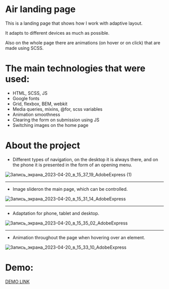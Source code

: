 # Air landing page

This is a landing page that shows how I work with adaptive layout. 

It adapts to different devices as much as possible. 

Also on the whole page there are animations (on hover or on click) that are made using SCSS.

# The main technologies that were used:
* HTML, SCSS, JS
* Google fonts
* Grid, flexbox, BEM, webkit
* Media queries, mixins, @for, scss variables
* Animation smoothness
* Clearing the form on submission using JS
* Switching images on the home page

# About the project

* Different types of navigation, on the desktop it is always there, and on the phone it is presented in the form of an opening menu.

![Запись_экрана_2023-04-20_в_15_37_19_AdobeExpress (1)](https://user-images.githubusercontent.com/114435233/233369822-19a4270e-d895-4792-a0e9-fbee4da69833.gif)

** **
* Image slideron the main page, which can be controlled.

![Запись_экрана_2023-04-20_в_15_31_14_AdobeExpress](https://user-images.githubusercontent.com/114435233/233372325-de797b6d-dede-4798-b27e-f0739daee30a.gif)

** ** 
* Adaptation for phone, tablet and desktop.

![Запись_экрана_2023-04-20_в_15_35_02_AdobeExpress](https://user-images.githubusercontent.com/114435233/233371153-40cc85d6-ee84-4c58-8cbe-916d2dbd640c.gif)

** ** 
* Animation throughout the page when hovering over an element.

![Запись_экрана_2023-04-20_в_15_33_10_AdobeExpress](https://user-images.githubusercontent.com/114435233/233373020-c9050ace-2867-416b-8b66-dc6c9ff72001.gif)

# Demo:
[DEMO LINK](https://mykola-hadupiak.github.io/Air/)
